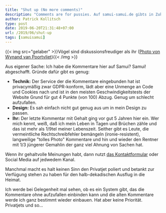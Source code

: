 ```yaml
---
title: "Shut up (No more comments)"
description: "Comments are for pussies. Auf samui-samui.de gibts in Zukunft keine mehr. Aus verschiedenen Gruenden. "
author: Patrick Kollitsch
type: post
date: 2019-06-20T21:31:48+07:00
url: /2019/06/shut-up
tags: [samuisamui]
---
```


{{< img src="gelaber" >}}V&ouml;gel sind diskussionsfreudiger als ihr (<a href="https://unsplash.com/photos/4AmyOdXZAQc">Photo von Wynand van Poortvliet</a>){{< /img >}}

Aus eigener Sache: Ich habe die Kommentare hier auf Samui? Samui! abgeschafft. Gr&uuml;nde daf&uuml;r gibt es genug:

- **Technik:** Der Service der die Kommentare eingebunden hat ist privacym&auml;&szlig;ig zwar GDPR-konform, l&auml;dt aber eine Unmenge an Code und Cookies nach und ist in den meisten Geschwindigkeitstests der Website Grund f&uuml;r gut 4 Punkte (von 100) Abzug. Genug um schlecht aufzufallen.
- **Design:** Es sah einfach nicht gut genug aus um in mein Design zu passen.
- **Ihr:** Der letzte Kommentar mit Gehalt ging vor gut 5 Jahren hier ein. Wer mich kennt, wei&szlig;, da&szlig; ich mein Leben in Tagen und Br&uuml;chen z&auml;hle und das ist mehr als 1/9tel meiner Lebenszeit. Seither gibt es Leute, die vermeintliche Rechtschreibfehler bem&auml;ngeln (ironie-resistent), langweilige "tolles Photo" Kommentare und hin und wieder den Rentner mit 1/3 j&uuml;ngerer Gemahlin der ganz viel Ahnung von Sachen hat. 

Wenn ihr gehaltvolle Meinungen habt, dann nutzt [das Kontaktformular](/kontakt/) oder Social Media auf jedwedem Kanal.

Manchmal macht es halt keinen Sinn den Privatjet poliert und betankt zur Verf&uuml;gung stehen zu haben f&uuml;r den halb-dekadischen Ausflug in die Heimat.

Ich werde bei Gelegenheit mal sehen, ob es ein System gibt, das die Kommentare ohne aufzufallen einbinden kann und die alten Kommentare werde ich ganz bestimmt wieder einbauen. Hat aber keine Priorit&auml;t. Privatjets und so...
